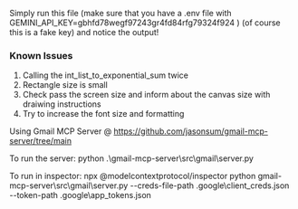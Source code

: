 Simply run this file (make sure that you have a .env file with  GEMINI_API_KEY=gbhfd78wegf97243gr4fd84rfg79324f924 ) (of course this is a fake key) and notice the output!


### Known Issues
1. Calling the int_list_to_exponential_sum twice
2. Rectangle size is small
3. Check pass the screen size and inform about the canvas size with draiwing instructions
4. Try to increase the font size and formatting


Using Gmail MCP Server @ https://github.com/jasonsum/gmail-mcp-server/tree/main


To run the server:
python .\gmail-mcp-server\src\gmail\server.py


To run in inspector:
npx @modelcontextprotocol/inspector python gmail-mcp-server\\src\\gmail\\server.py --creds-file-path .google\\client_creds.json --token-path .google\\app_tokens.json
